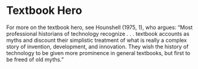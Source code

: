 # Textbook Hero 

For more on the textbook hero, see Hounshell (1975, 1), who argues: “Most professional historians of technology recognize . . . textbook accounts as myths and discount their simplistic treatment of what is really a complex story of invention, development, and innovation. They wish the history of technology to be given more prominence in general textbooks, but first to be freed of old myths.”